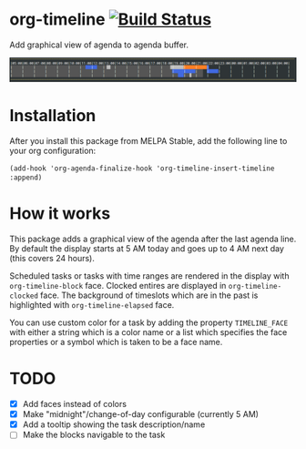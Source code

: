 # org-timeline [![Build Status](https://travis-ci.org/Fuco1/org-timeline.svg?branch=master)](https://travis-ci.org/Fuco1/org-timeline)

Add graphical view of agenda to agenda buffer.

![Preview](./img/timeline1.png)

# Installation

After you install this package from MELPA Stable, add the following line to your org configuration:

``` emacs-lisp
(add-hook 'org-agenda-finalize-hook 'org-timeline-insert-timeline :append)
```

# How it works

This package adds a graphical view of the agenda after the last agenda line.  By default the display starts at 5 AM today and goes up to 4 AM next day (this covers 24 hours).

Scheduled tasks or tasks with time ranges are rendered in the display with `org-timeline-block` face.  Clocked entires are displayed in `org-timeline-clocked` face.  The background of timeslots which are in the past is highlighted with `org-timeline-elapsed` face.

You can use custom color for a task by adding the property `TIMELINE_FACE` with either a string which is a color name or a list which specifies the face properties or a symbol which is taken to be a face name.

# TODO

- [x] Add faces instead of colors
- [X] Make "midnight"/change-of-day configurable (currently 5 AM)
- [X] Add a tooltip showing the task description/name
- [ ] Make the blocks navigable to the task
